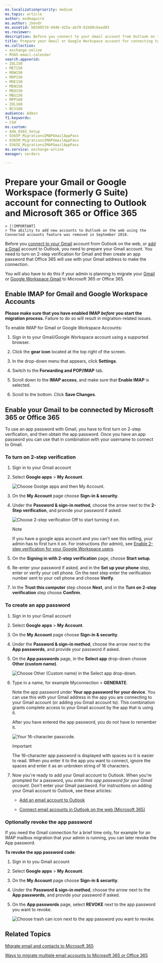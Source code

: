 ```yaml
---
ms.localizationpriority: medium
ms.topic: article
author: msdmaguire
ms.author: jhendr
ms.assetid: b650957d-4446-425a-ab78-01b89cbead93
ms.reviewer: 
description: Before you connect to your Gmail account from Outlook on the web, or add a Gmail account to Outlook, you need to prepare your Gmail account. You need to turn on 2-step verification for Gmail and then create an app password that Microsoft 365 or Office 365 will use with your Gmail address to make the connection.
title: Prepare your Gmail or Google Workspace account for connecting to Outlook and Microsoft 365 or Office 365
ms.collection: 
- exchange-online
- M365-email-calendar
search.appverid:
- ZOL150
- MET150
- MOW150
- MOP150
- MOE150
- MEW150
- MED150
- MBS150
- MPP160
- ZOL160
- BCS160
audience: Admin
f1.keywords:
- CSH
ms.custom: 
- Adm_O365_Setup
- O365P_MigrationsIMAPGmailAppPass
- O365M_MigrationsIMAPGmailAppPass
- O365E_MigrationsIMAPGmailAppPass
ms.service: exchange-online
manager: serdars

---
```


# Prepare your Gmail or Google Workspace (formerly G Suite) account for connecting to Outlook and Microsoft 365 or Office 365

    > [!IMPORTANT]
    > The ability to add new accounts to Outlook on the web using the Connected accounts feature was removed in September 2018.
    
Before you [connect to your Gmail](https://support.microsoft.com/office/d7012ff0-924f-4f78-8aca-c3912d886c4d) account from Outlook on the web, or [add a Gmail](https://support.microsoft.com/office/6e27792a-9267-4aa4-8bb6-c84ef146101b) account to Outlook, you need to prepare your Gmail account. You need to turn on 2-step verification for Gmail and then create an app password that Office 365 will use with your Gmail address to make the connection.

You will also have to do this if your admin is planning to migrate your [Gmail](https://support.microsoft.com/office/20fdb8f2-fed8-4b14-baf0-bf04b9c44bf7) or [Google Workspace Gmail](migrate-g-suite-mailboxes.md) to Microsoft 365 or Office 365.

## Enable IMAP for Gmail and Google Workspace Accounts

**Please make sure that you have enabled IMAP *before* you start the migration process.** Failure to do so will result in migration-related issues.

To enable IMAP for Gmail or Google Workspace Accounts:

1. Sign in to your Gmail/Google Workspace account using a supported browser.

2. Click the **gear icon** located at the top right of the screen.

3. In the drop-down menu that appears, click **Settings**.

4. Switch to the **Forwarding and POP/IMAP** tab.

5. Scroll down to the **IMAP access**, and make sure that **Enable IMAP** is selected.

6. Scroll to the bottom. Click **Save Changes**.

## Enable your Gmail to be connected by Microsoft 365 or Office 365

To use an app password with Gmail, you have to first turn on 2-step verification, and then obtain the app password. Once you have an app password you can use that in combination with your username to connect to Gmail.

### To turn on 2-step verification

1. Sign in to your Gmail account

2. Select **Google apps** \> **My Account**.

   ![Choose Goolge apps and  then My Account.](../media/9f193437-3e31-46b3-8844-ed30d8f950fa.PNG)

3. On the **My Account** page choose **Sign-in &amp; security**.

4. Under the **Password &amp; sign-in method**, choose the arrow next to the **2-Step verification**, and provide your password if asked.

   ![Choose 2-step verification Off to start turning it on.](../media/9c75b26b-e987-483b-af0a-82443801a428.PNG)

   > [!NOTE]
   > If you have a google apps account and you can't see this setting, your admin has to first turn it on. For instructions (for admin), see [Enable 2-step verification for your Google Workspace users](enable-2-step-verification-for-google-apps.md).

5. On the **Signing in with 2-step verification** page, choose **Start setup**.

6. Re-enter your password if asked, and in the **Set up your phone** step, enter or verify your cell phone. On the next step enter the verification number sent to your cell phone and choose **Verify**.

7. In the **Trust this computer** step choose **Next**, and in the **Turn on 2-step verification** step choose **Confirm**.

### To create an app password

1. Sign in to your Gmail account

2. Select **Google apps** \> **My Account**.

3. On the **My Account** page choose **Sign-in &amp; security**.

4. Under the **Password &amp; sign-in method**, choose the arrow next to the **App passwords**, and provide your password if asked.

5. On the **App passwords** page, in the **Select app** drop-down choose **Other (custom name)**.

   ![Choose Other (Custom name) in the Select app drop-down.](../media/af7e9293-61a3-4c02-9507-68d529085db5.png)

6. Type in a name, for example Myconnection \> **GENERATE**.

   Note the app password under **Your app password for your device**. You can use this with your Gmail address in the app you are connecting to your Gmail account (or adding you Gmail account to). This combination grants complete access to your Gmail account by the app that is using it.

   After you have entered the app password, you do not have to remember it.

   ![Your 16-character passcode.](../media/0616963f-074b-4ccd-be03-b24a515ea3c3.PNG)

   > [!IMPORTANT]
   > The 16-character app password is displayed with spaces so it is easier to read. When you enter it to the app you want to connect, ignore the spaces and enter it as an unbroken string of 16 characters.

7. Now you're ready to add your Gmail account to Outlook. When you're prompted for a password, you *enter this app password for your Gmail account*. Don't enter your Gmail password. For instructions on adding your Gmail account to Outlook, see these articles:

   - [Add an email account to Outlook](https://support.microsoft.com/office/6e27792a-9267-4aa4-8bb6-c84ef146101b)

   - [Connect email accounts in Outlook on the web (Microsoft 365)](https://support.microsoft.com/office/connect-email-accounts-in-outlook-on-the-web-microsoft-365-d7012ff0-924f-4f78-8aca-c3912d886c4d)

### Optionally revoke the app password

If you need the Gmail connection for a brief time only, for example for an IMAP mailbox migration that your admin is running, you can later revoke the App password.

**To revoke the app password code**:

1. Sign in to you Gmail account

2. Select **Google apps** \> **My Account**.

3. On the **My Account** page choose **Sign-in &amp; security**.

4. Under the **Password &amp; sign-in method**, choose the arrow next to the **App passwords**, and provide your password if asked.

5. On the **App passwords** page, select **REVOKE** next to the app password you want to revoke.

    ![Choose trash can icon next to the app password you want to revoke.](../media/54680383-474d-4625-92b8-879fd7af62de.png)

## Related Topics

[Migrate email and contacts to Microsoft 365](/microsoft-365/admin/setup/migrate-email-and-contacts-admin)

[Ways to migrate multiple email accounts to Microsoft 365 or Office 365](../mailbox-migration.md)
